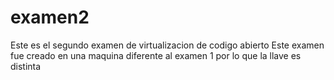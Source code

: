 # examen2
Este es el segundo examen de virtualizacion de codigo abierto
Este examen fue creado en una maquina diferente al examen 1 por lo que la llave es distinta
